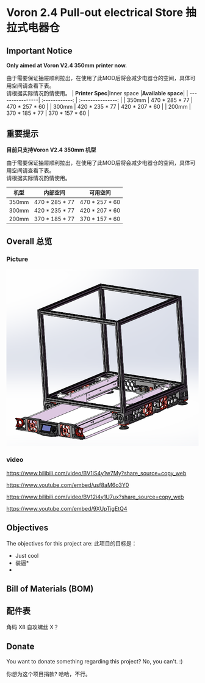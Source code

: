 # Voron 2.4 Pull-out electrical Store 抽拉式电器仓

## Important Notice

**Only aimed at Voron V2.4 350mm printer now.**



由于需要保证抽屉顺利拉出，在使用了此MOD后将会减少电器仓的空间，具体可用空间请查看下表。  
请根据实际情况酌情使用。
| **Printer Spec**|Inner space     |**Available space**|
| ----------------| :------------: | :---------------: |
| 350mm           | 470 * 285 * 77 | 470 * 257 * 60    |
| 300mm           | 420 * 235 * 77 | 420 * 207 * 60    |
| 200mm           | 370 * 185 * 77 | 370 * 157 * 60    |


## 重要提示
**目前只支持Voron V2.4 350mm 机型**  

由于需要保证抽屉顺利拉出，在使用了此MOD后将会减少电器仓的空间，具体可用空间请查看下表。  
请根据实际情况酌情使用。

| **机型**|    内部空间     |**可用空间**|
| --------| :------------: | :-----------: |
| 350mm   | 470 * 285 * 77 | 470 * 257 * 60|
| 300mm   | 420 * 235 * 77 | 420 * 207 * 60|
| 200mm   | 370 * 185 * 77 | 370 * 157 * 60|


## Overall 总览

### Picture

![图片](Photos/Voron_V2.4_Pull-out_electrical_store.PNG)
### video
https://www.bilibili.com/video/BV1iS4y1w7My?share_source=copy_web

https://www.youtube.com/embed/usf8aM6o3Y0

https://www.bilibili.com/video/BV12i4y1U7ux?share_source=copy_web

https://www.youtube.com/embed/9XUpTigEtQ4

## Objectives

The objectives for this project are:
此项目的目标是：

- Just cool
- 装逼* 
- 
 
## Bill of Materials (BOM)
## 配件表

角码 X8
自攻螺丝 X？





## Donate
You want to donate something regarding this project? No, you can't. :)

你想为这个项目捐款? 哈哈，不行。
